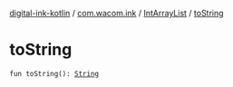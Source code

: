 [digital-ink-kotlin](../../index.md) / [com.wacom.ink](../index.md) / [IntArrayList](index.md) / [toString](./to-string.md)

# toString

`fun toString(): `[`String`](https://kotlinlang.org/api/latest/jvm/stdlib/kotlin/-string/index.html)
